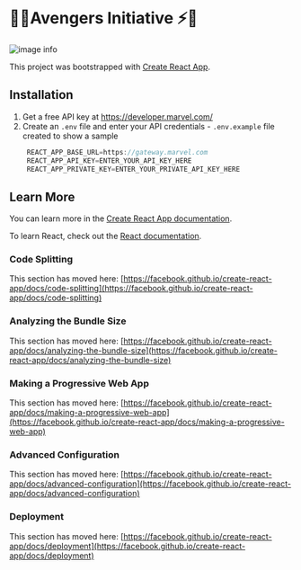 # 🦸‍⚡Avengers Initiative ⚡🦸

![image info](./public/images/ai-demo.gif)

This project was bootstrapped with [Create React App](https://github.com/facebook/create-react-app).

## Installation
1. Get a free API key at https://developer.marvel.com/
2. Create an `.env` file and enter your API credentials - `.env.example` file created to show a sample
   ```js
    REACT_APP_BASE_URL=https://gateway.marvel.com
    REACT_APP_API_KEY=ENTER_YOUR_API_KEY_HERE
    REACT_APP_PRIVATE_KEY=ENTER_YOUR_PRIVATE_API_KEY_HERE
   ```


## Learn More

You can learn more in the [Create React App documentation](https://facebook.github.io/create-react-app/docs/getting-started).

To learn React, check out the [React documentation](https://reactjs.org/).

### Code Splitting

This section has moved here: [https://facebook.github.io/create-react-app/docs/code-splitting](https://facebook.github.io/create-react-app/docs/code-splitting)

### Analyzing the Bundle Size

This section has moved here: [https://facebook.github.io/create-react-app/docs/analyzing-the-bundle-size](https://facebook.github.io/create-react-app/docs/analyzing-the-bundle-size)

### Making a Progressive Web App

This section has moved here: [https://facebook.github.io/create-react-app/docs/making-a-progressive-web-app](https://facebook.github.io/create-react-app/docs/making-a-progressive-web-app)

### Advanced Configuration

This section has moved here: [https://facebook.github.io/create-react-app/docs/advanced-configuration](https://facebook.github.io/create-react-app/docs/advanced-configuration)

### Deployment

This section has moved here: [https://facebook.github.io/create-react-app/docs/deployment](https://facebook.github.io/create-react-app/docs/deployment)

